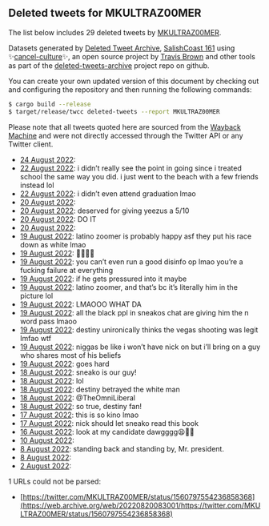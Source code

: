 ## Deleted tweets for MKULTRAZ00MER

The list below includes 29 deleted tweets by
[MKULTRAZ00MER](https://twitter.com/MKULTRAZ00MER).



Datasets generated by [Deleted Tweet Archive](https://twitter.com/deletedtweet161), 
[SalishCoast 161](https://twitter.com/SalishCoastA) using 
✨[cancel-culture](https://github.com/travisbrown/cancel-culture)✨, an open source project by 
[Travis Brown](https://twitter.com/travisbrown) and other tools as part of the 
[deleted-tweets-archive](https://github.com/salcoast/deleted-tweets-archive/) project repo on github.

You can create your own updated version of this document by checking out and configuring the
repository and then running the following commands:

```bash
$ cargo build --release
$ target/release/twcc deleted-tweets --report MKULTRAZ00MER
```

Please note that all tweets quoted here are sourced from the
[Wayback Machine](https://web.archive.org) and were not directly accessed through the Twitter API or
any Twitter client.

* [24 August 2022](https://web.archive.org/web/20220824053517/https://twitter.com/MKULTRAZ00MER/status/1562233991205363712):  <!--1562233991205363712-->
* [22 August 2022](https://web.archive.org/web/20220822215900/https://twitter.com/MKULTRAZ00MER/status/1561835020758794240): i didn’t really see the point in going since i treated school the same way you did. i just went to the beach with a few friends instead lol <!--1561835020758794240-->
* [22 August 2022](https://web.archive.org/web/20220822213641/https://twitter.com/MKULTRAZ00MER/status/1561829569820327936): i didn’t even attend graduation lmao <!--1561829569820327936-->
* [20 August 2022](https://web.archive.org/web/20220820062714/https://twitter.com/MKULTRAZ00MER/status/1560857894211526656):  <!--1560857894211526656-->
* [20 August 2022](https://web.archive.org/web/20220820031412/https://twitter.com/MKULTRAZ00MER/status/1560827227981365253): deserved for giving yeezus a 5/10 <!--1560827227981365253-->
* [20 August 2022](https://web.archive.org/web/20220820054409/https://twitter.com/MKULTRAZ00MER/status/1560816487740461061): DO IT <!--1560816487740461061-->
* [20 August 2022](https://web.archive.org/web/20220820025042/https://twitter.com/MKULTRAZ00MER/status/1560791082354475011):  <!--1560791082354475011-->
* [19 August 2022](https://web.archive.org/web/20220819233851/https://twitter.com/MKULTRAZ00MER/status/1560773057253351424): latino zoomer is probably happy asf they put his race down as white lmao <!--1560773057253351424-->
* [19 August 2022](https://web.archive.org/web/20220819232047/https://twitter.com/MKULTRAZ00MER/status/1560741397874896897): 🧃🧃🧃🧃 <!--1560741397874896897-->
* [19 August 2022](https://web.archive.org/web/20220819201202/https://twitter.com/MKULTRAZ00MER/status/1560720625559281664): you can’t even run a good disinfo op lmao you’re a fucking failure at everything <!--1560720625559281664-->
* [19 August 2022](https://web.archive.org/web/20220819065133/https://twitter.com/MKULTRAZ00MER/status/1560519644464693249): if he gets pressured into it maybe <!--1560519644464693249-->
* [19 August 2022](https://web.archive.org/web/20220819221717/https://twitter.com/MKULTRAZ00MER/status/1560517214448517120): latino zoomer, and that’s bc it’s literally him in the picture lol <!--1560517214448517120-->
* [19 August 2022](https://web.archive.org/web/20220820051243/https://twitter.com/MKULTRAZ00MER/status/1560515568167489536): LMAOOO WHAT DA <!--1560515568167489536-->
* [19 August 2022](https://web.archive.org/web/20220819055318/https://twitter.com/MKULTRAZ00MER/status/1560505078791946241): all the black ppl in sneakos chat are giving him the n word pass lmaoo <!--1560505078791946241-->
* [19 August 2022](https://web.archive.org/web/20220820042000/https://twitter.com/MKULTRAZ00MER/status/1560500405771059200): destiny unironically thinks the vegas shooting was legit lmfao wtf <!--1560500405771059200-->
* [19 August 2022](https://web.archive.org/web/20220819062245/https://twitter.com/MKULTRAZ00MER/status/1560424895124836358): niggas be like i won’t have nick on but i’ll bring on a guy who shares most of his beliefs <!--1560424895124836358-->
* [19 August 2022](https://web.archive.org/web/20220819001851/https://twitter.com/MKULTRAZ00MER/status/1560420811437113352): goes hard <!--1560420811437113352-->
* [18 August 2022](https://web.archive.org/web/20220818103724/https://twitter.com/MKULTRAZ00MER/status/1560190280401313794): sneako is our guy! <!--1560190280401313794-->
* [18 August 2022](https://web.archive.org/web/20220818030908/https://twitter.com/MKULTRAZ00MER/status/1560101381146611714): lol <!--1560101381146611714-->
* [18 August 2022](https://web.archive.org/web/20220818012615/https://twitter.com/MKULTRAZ00MER/status/1560075393025163264): destiny betrayed the white man <!--1560075393025163264-->
* [18 August 2022](https://web.archive.org/web/20220818012216/https://twitter.com/MKULTRAZ00MER/status/1560073976302522368): @TheOmniLiberal <!--1560073976302522368-->
* [18 August 2022](https://web.archive.org/web/20220818045226/https://twitter.com/MKULTRAZ00MER/status/1560067123602493440): so true, destiny fan! <!--1560067123602493440-->
* [17 August 2022](https://web.archive.org/web/20220817235336/https://twitter.com/MKULTRAZ00MER/status/1560052190433214464): this is so kino lmao <!--1560052190433214464-->
* [17 August 2022](https://web.archive.org/web/20220817083545/https://twitter.com/MKULTRAZ00MER/status/1559771098706808833): nick should let sneako read this book <!--1559771098706808833-->
* [16 August 2022](https://web.archive.org/web/20220816010324/https://twitter.com/MKULTRAZ00MER/status/1559334085109104640): look at my candidate dawgggg😫🤯🤣 <!--1559334085109104640-->
* [10 August 2022](https://web.archive.org/web/20220810170202/https://twitter.com/MKULTRAZ00MER/status/1557228265164742659):  <!--1557228265164742659-->
* [ 8 August 2022](https://web.archive.org/web/20220808234842/https://twitter.com/MKULTRAZ00MER/status/1556788966267002880): standing back and standing by, Mr. president. <!--1556788966267002880-->
* [ 8 August 2022](https://web.archive.org/web/20220809153617/https://twitter.com/MKULTRAZ00MER/status/1556785610693672967):  <!--1556785610693672967-->
* [ 2 August 2022](https://web.archive.org/web/20220802203354/https://twitter.com/MKULTRAZ00MER/status/1554565836173721602):  <!--1554565836173721602-->

1 URLs could not be parsed:

* [https://twitter.com/MKULTRAZ00MER/status/1560797554236858368](https://web.archive.org/web/20220820083001/https://twitter.com/MKULTRAZ00MER/status/1560797554236858368)
